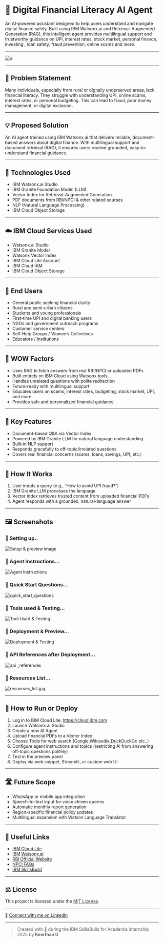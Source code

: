 # 💬 Digital Financial Literacy AI Agent

An AI-powered assistant designed to help users understand and navigate digital finance safely. Built using IBM Watsonx.ai and Retrieval-Augmented Generation (RAG), this intelligent agent provides multilingual support and trustworthy guidance on UPI, interest rates, stock market, personal finance, investing , loan safety, fraud prevention, online scams and more.

---

![ai](ai.jpg)

---

## 🧩 Problem Statement

Many individuals, especially from rural or digitally underserved areas, lack financial literacy. They struggle with understanding UPI, online scams, interest rates, or personal budgeting. This can lead to fraud, poor money management, or digital exclusion.

---

## 💡 Proposed Solution

An AI agent trained using IBM Watsonx.ai that delivers reliable, document-based answers about digital finance. With multilingual support and document retrieval (RAG), it ensures users receive grounded, easy-to-understand financial guidance.

---

## 🧠 Technologies Used

- IBM Watsonx.ai Studio
- IBM Granite Foundation Model (LLM)
- Vector Index for Retrieval-Augmented Generation
- PDF documents from RBI/NPCI & other related sourses
- NLP (Natural Language Processing)
- IBM Cloud Object Storage

---

## ☁️ IBM Cloud Services Used

- Watsonx.ai Studio
- IBM Granite Model
- Watsonx Vector Index
- IBM Cloud Lite Account
- IBM Cloud IAM
- IBM Cloud Object Storage

---

## 👥 End Users

- General public seeking financial clarity  
- Rural and semi-urban citizens  
- Students and young professionals  
- First-time UPI and digital banking users  
- NGOs and government outreach programs  
- Customer service centers
- Self-Help Groups / Women’s Collectives
- Educators / Institutions

---

## 🌟 WOW Factors

- Uses RAG to fetch answers from real RBI/NPCI or uploaded PDFs  
- Built entirely on IBM Cloud using Watsonx tools  
- Handles unrelated questions with polite redirection  
- Future-ready with multilingual support  
- Educates users on scams, interest rates, budgeting, stock market, UPI, and more  
- Provides safe and personalized financial guidance

---

## 🧪 Key Features

- Document-based Q&A via Vector Index  
- Powered by IBM Granite LLM for natural language understanding  
- Built-in NLP support  
- Responds gracefully to off-topic/irrelated questions  
- Covers real financial concerns (scams, loans, savings, UPI, etc.)

---

## 🚀 How It Works

1. User inputs a query (e.g., “How to avoid UPI fraud?”)
2. IBM Granite LLM processes the language
3. Vector Index retrieves trusted content from uploaded financial PDFs
4. Agent responds with a grounded, natural-language answer

---

## 🖼️ Screenshots
### 🔹 Setting up..
![Setup & preview image](setup.jpg)
### 🔹 Agent Instructions...
![Agent Instructions](agent_instructions.jpg)
### 🔹 Quick Start Questions...
![quick_start_questions](quick_start_questions.jpg)
### 🔹 Tools used & Testing...
![Tool Used & Testing](tool_testing.jpg)
### 🔹 Deployment & Preview...
![Deployment & Testing](deployed.jpg)
### 🔹 API References after Deployment...
![api _references](links.jpg)
### 🔹 Resources List...
![resourses_list.jpg](resourses_list.jpg)

---

## 📌 How to Run or Deploy

1. Log in to IBM Cloud Lite: https://cloud.ibm.com
2. Launch Watsonx.ai Studio
3. Create a new AI Agent
4. Upload financial PDFs to a Vector Index
5. Choose Tools for web search (Google,Wikipedia,DuckDuckGo etc..)
6. Configure agent instructions and topics (restricting AI from answering off-topic questions politely)
7. Test in the preview panel
8. Deploy via web snippet, Streamlit, or custom web UI

---

## 🛣️ Future Scope

- WhatsApp or mobile app integration  
- Speech-to-text input for voice-driven queries  
- Automatic monthly report generation  
- Region-specific financial policy updates  
- Multilingual expansion with Watson Language Translator

---

## 🔗 Useful Links

- [IBM Cloud Lite](https://cloud.ibm.com/registration)
- [IBM Watsonx.ai](https://www.ibm.com/products/watsonx-ai)
- [RBI Official Website](https://www.rbi.org.in)
- [NPCI FAQs](https://www.npci.org.in/what-we-do/upi/faqs)
- [IBM SkillsBuild](https://skillsbuild.org)

---

## ⚖️ License

This project is licensed under the [MIT License](LICENSE).

---

🔗 [Connect with me on LinkedIn](www.linkedin.com/in/keerthan-d-8928b4360)

---

> Created with 💙 during the IBM SkillsBuild for Academia Internship 2025 by **Keerthan D**

